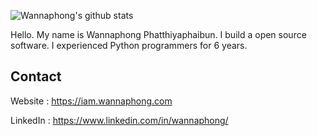 ![Wannaphong's github stats](https://github-readme-stats.vercel.app/api?username=wannaphong&show_icons=true)

Hello. My name is Wannaphong Phatthiyaphaibun. I build a open source software. I experienced Python programmers for 6 years.

## Contact

Website : https://iam.wannaphong.com

LinkedIn : https://www.linkedin.com/in/wannaphong/
